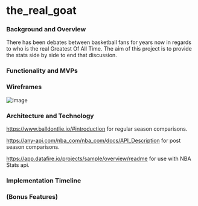 # the_real_goat


### Background and Overview 

There has been debates between basketball fans for years now in regards to who is the real Greatest Of All Time. The aim of this project is to provide the stats side by side to end that discussion.


### Functionality and MVPs





### Wireframes 

![image](https://user-images.githubusercontent.com/6837172/90341446-bc613b80-dfcd-11ea-9f8b-ebd67ea76fa3.png)

### Architecture and Technology

https://www.balldontlie.io/#introduction for regular season comparisons.

https://any-api.com/nba_com/nba_com/docs/API_Description for post season comparisons.

https://app.datafire.io/projects/sample/overview/readme for use with NBA Stats api.


### Implementation Timeline 



### (Bonus Features) 
